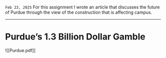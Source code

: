 `Feb 23, 2025`
For this assignment I wrote an article that discusses the future of Purdue through the view of the construction that is affecting campus.

---
# Purdue’s 1.3 Billion Dollar Gamble
![[Purdue.pdf]]
